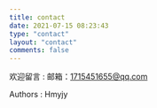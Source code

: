 ```yaml
---
title: contact
date: 2021-07-15 08:23:43
type: "contact"
layout: "contact"
comments: false
---
```


欢迎留言
:  邮箱：1715451655@qq.com

Authors
:  Hmyjy